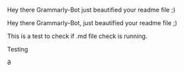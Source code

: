 Hey there Grammarly-Bot just beautified your readme file ;) 

 

Hey there Grammarly-Bot, just beautified your readme file ;)

This is a test to check if .md file check is running.

Testing

∂